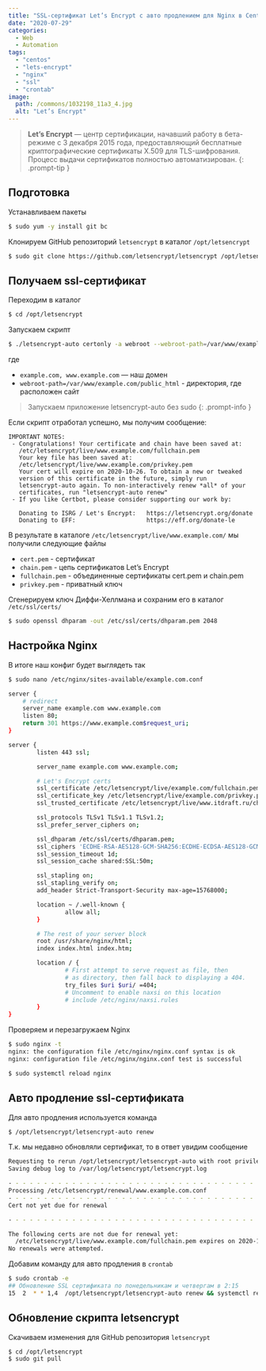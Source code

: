 ```yaml
---
title: "SSL-сертификат Let’s Encrypt с авто продлением для Nginx в Centos"
date: "2020-07-29"
categories: 
  - Web
  - Automation
tags: 
  - "centos"
  - "lets-encrypt"
  - "nginx"
  - "ssl"
  - "crontab"
image:
  path: /commons/1032198_11a3_4.jpg
  alt: "Let’s Encrypt"
---
```


> **Let’s Encrypt** — центр сертификации, начавший работу в бета-режиме с 3 декабря 2015 года, предоставляющий бесплатные криптографические сертификаты X.509 для TLS-шифрования. Процесс выдачи сертификатов полностью автоматизирован.
{: .prompt-tip }

## Подготовка

Устанавливаем пакеты

```sh
$ sudo yum -y install git bc
```

Клонируем GitHub репозиторий `letsencrypt` в каталог `/opt/letsencrypt`

```sh
$ sudo git clone https://github.com/letsencrypt/letsencrypt /opt/letsencrypt
```

## Получаем ssl-сертификат

Переходим в каталог

```sh
$ cd /opt/letsencrypt
```

Запускаем скрипт

```sh
$ ./letsencrypt-auto certonly -a webroot --webroot-path=/var/www/example.com/public_html -d example.com -d www.example.com
```

где

- `example.com, www.example.com` — наш домен
- `webroot-path=/var/www/example.com/public_html` - директория, где расположен сайт

> Запускаем приложение letsencrypt-auto без sudo
{: .prompt-info }

Если скрипт отработал успешно, мы получим сообщение:

```
IMPORTANT NOTES:
 - Congratulations! Your certificate and chain have been saved at:
   /etc/letsencrypt/live/www.example.com/fullchain.pem
   Your key file has been saved at:
   /etc/letsencrypt/live/www.example.com/privkey.pem
   Your cert will expire on 2020-10-26. To obtain a new or tweaked
   version of this certificate in the future, simply run
   letsencrypt-auto again. To non-interactively renew *all* of your
   certificates, run "letsencrypt-auto renew"
 - If you like Certbot, please consider supporting our work by:

   Donating to ISRG / Let's Encrypt:   https://letsencrypt.org/donate
   Donating to EFF:                    https://eff.org/donate-le
```

В результате в каталоге `/etc/letsencrypt/live/www.example.com/` мы получили следующие файлы

- `cert.pem` - сертификат
- `chain.pem` - цепь сертификатов Let’s Encrypt
- `fullchain.pem` - объединенные сертификаты cert.pem и chain.pem
- `privkey.pem` - приватный ключ

Сгенерируем ключ Диффи-Хеллмана и сохраним его в каталог `/etc/ssl/certs/`

```sh
$ sudo openssl dhparam -out /etc/ssl/certs/dhparam.pem 2048
```

## Настройка Nginx

В итоге наш конфиг будет выглядеть так

```sh
$ sudo nano /etc/nginx/sites-available/example.com.conf

server {
    # redirect
    server_name example.com www.example.com
    listen 80;
    return 301 https://www.example.com$request_uri;
}

server {
        listen 443 ssl;

        server_name example.com www.example.com;

        # Let's Encrypt certs
        ssl_certificate /etc/letsencrypt/live/example.com/fullchain.pem; 
        ssl_certificate_key /etc/letsencrypt/live/example.com/privkey.pem;
		ssl_trusted_certificate /etc/letsencrypt/live/www.itdraft.ru/chain.pem;

        ssl_protocols TLSv1 TLSv1.1 TLSv1.2;
        ssl_prefer_server_ciphers on;

        ssl_dhparam /etc/ssl/certs/dhparam.pem;
        ssl_ciphers 'ECDHE-RSA-AES128-GCM-SHA256:ECDHE-ECDSA-AES128-GCM-SHA256:ECDHE-RSA-AES256-GCM-SHA384:ECDHE-ECDSA-AES256-GCM-SHA384:DHE-RSA-AES128-GCM-SHA256:DHE-DSS-AES128-GCM-SHA256:kEDH+AESGCM:ECDHE-RSA-AES128-SHA256:ECDHE-ECDSA-AES128-SHA256:ECDHE-RSA-AES128-SHA:ECDHE-ECDSA-AES128-SHA:ECDHE-RSA-AES256-SHA384:ECDHE-ECDSA-AES256-SHA384:ECDHE-RSA-AES256-SHA:ECDHE-ECDSA-AES256-SHA:DHE-RSA-AES128-SHA256:DHE-RSA-AES128-SHA:DHE-DSS-AES128-SHA256:DHE-RSA-AES256-SHA256:DHE-DSS-AES256-SHA:DHE-RSA-AES256-SHA:AES128-GCM-SHA256:AES256-GCM-SHA384:AES128-SHA256:AES256-SHA256:AES128-SHA:AES256-SHA:AES:CAMELLIA:DES-CBC3-SHA:!aNULL:!eNULL:!EXPORT:!DES:!RC4:!MD5:!PSK:!aECDH:!EDH-DSS-DES-CBC3-SHA:!EDH-RSA-DES-CBC3-SHA:!KRB5-DES-CBC3-SHA';
        ssl_session_timeout 1d;
        ssl_session_cache shared:SSL:50m;

        ssl_stapling on;
        ssl_stapling_verify on;
        add_header Strict-Transport-Security max-age=15768000;

        location ~ /.well-known {
                allow all;
        }

        # The rest of your server block
        root /usr/share/nginx/html;
        index index.html index.htm;

        location / {
                # First attempt to serve request as file, then
                # as directory, then fall back to displaying a 404.
                try_files $uri $uri/ =404;
                # Uncomment to enable naxsi on this location
                # include /etc/nginx/naxsi.rules
        }
}
```

Проверяем и перезагружаем Nginx

```sh
$ sudo nginx -t
nginx: the configuration file /etc/nginx/nginx.conf syntax is ok
nginx: configuration file /etc/nginx/nginx.conf test is successful

$ sudo systemctl reload nginx
```

## Авто продление ssl-сертификата

Для авто продления используется команда

```sh
$ /opt/letsencrypt/letsencrypt-auto renew
```

Т.к. мы недавно обновляли сертификат, то в ответ увидим сообщение

```sh
Requesting to rerun /opt/letsencrypt/letsencrypt-auto with root privileges...
Saving debug log to /var/log/letsencrypt/letsencrypt.log

- - - - - - - - - - - - - - - - - - - - - - - - - - - - - - - - - - - - - - - -
Processing /etc/letsencrypt/renewal/www.example.com.conf
- - - - - - - - - - - - - - - - - - - - - - - - - - - - - - - - - - - - - - - -
Cert not yet due for renewal

- - - - - - - - - - - - - - - - - - - - - - - - - - - - - - - - - - - - - - - -

The following certs are not due for renewal yet:
  /etc/letsencrypt/live/www.example.com/fullchain.pem expires on 2020-10-26 (skipped)
No renewals were attempted.
```

Добавим команду для авто продления в `crontab`

```sh
$ sudo crontab -e
## Обновление SSL сертификата по понедельникам и четвергам в 2:15
15  2  * * 1,4  /opt/letsencrypt/letsencrypt-auto renew && systemctl restart nginx
```

## Обновление скрипта letsencrypt

Скачиваем изменения для GitHub репозитория `letsencrypt`

```sh
$ cd /opt/letsencrypt
$ sudo git pull
```
